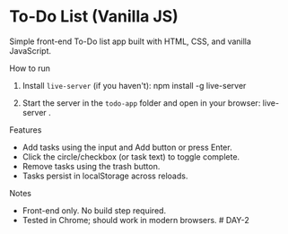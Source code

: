 # To-Do List (Vanilla JS)

Simple front-end To-Do list app built with HTML, CSS, and vanilla JavaScript.

How to run

1. Install `live-server` (if you haven't):
   npm install -g live-server

2. Start the server in the `todo-app` folder and open in your browser:
   live-server .

Features

- Add tasks using the input and Add button or press Enter.
- Click the circle/checkbox (or task text) to toggle complete.
- Remove tasks using the trash button.
- Tasks persist in localStorage across reloads.

Notes

- Front-end only. No build step required.
- Tested in Chrome; should work in modern browsers.
#   D A Y - 2 
 
 